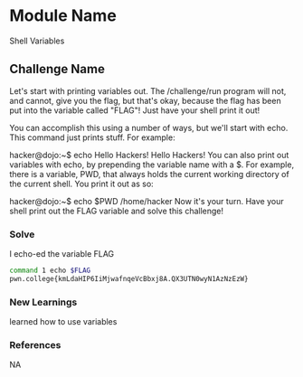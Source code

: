 # Module Name
Shell Variables

## Challenge Name
Let's start with printing variables out. The /challenge/run program will not, and cannot, give you the flag, but that's okay, because the flag has been put into the variable called "FLAG"! Just have your shell print it out!

You can accomplish this using a number of ways, but we'll start with echo. This command just prints stuff. For example:

hacker@dojo:~$ echo Hello Hackers!
Hello Hackers!
You can also print out variables with echo, by prepending the variable name with a $. For example, there is a variable, PWD, that always holds the current working directory of the current shell. You print it out as so:

hacker@dojo:~$ echo $PWD
/home/hacker
Now it's your turn. Have your shell print out the FLAG variable and solve this challenge!
### Solve
I echo-ed the variable FLAG

```bash
command 1 echo $FLAG
pwn.college{kmLdaHIP6IiMjwafnqeVcBbxj8A.QX3UTN0wyN1AzNzEzW}
```

### New Learnings
learned how to use variables

### References 
NA
